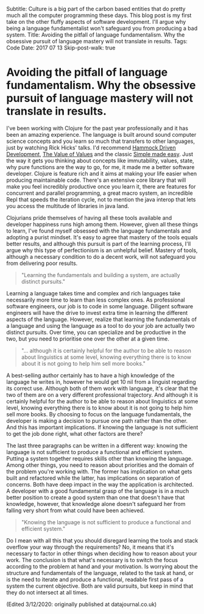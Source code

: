 Subtitle: Culture is a big part of the carbon based entities that do pretty much all the computer programming these days. This blog post is my first take on the other fluffy aspects of software development. I'll argue why being a language fundamentalist won't safeguard you from producing a bad system.
Title: Avoiding the pitfall of language fundamentalism. Why the obsessive pursuit of language mastery will not translate in results.
Tags: Code
Date: 2017 07 13
Skip-post-walk: true

# Avoiding the pitfall of language fundamentalism. Why the obsessive pursuit of language mastery will not translate in results.

I've been working with Clojure for the past year professionally and it has been an amazing experience. The language is built around sound computer science concepts and you learn so much that transfers to other languages, just by watching Rick Hicks' talks. I'd recommend [Hammock Driven Development](https://www.youtube.com/watch?v=f84n5oFoZBc), [The Value of Values](https://www.infoq.com/presentations/Value-Values) and the classic [Simple made easy](https://www.infoq.com/presentations/Simple-Made-Easy). Just the way it gets you thinking about concepts like immutability, values, state, why pure functions are the way to go, for me, it made me a better software developer. Clojure is feature rich and it aims at making your life easier when producing maintainable code. There's an extensive core library that will make you feel incredibly productive once you learn it, there are features for concurrent and parallel programming, a great macro system, an incredible Repl that speeds the iteration cycle, not to mention the java interop that lets you access the multitude of libraries in java land.

Clojurians pride themselves of having all these tools available and developer happiness runs high among them. However, given all these things to learn, I've found myself obsessed  with the language fundamentals and adopting a purist mindset. It's easy to agree that mastery of the tools equals better results, and although this pursuit is part of the learning process, I'll argue why this type of perfectionism is an unhelpful belief. Mastery of tools, although a necessary condition to do a decent work, will not safeguard you from delivering poor results.

> "Learning the fundamentals and building a system, are actually distinct pursuits."

Learning a language takes time and complex and rich languages take necessarily more time to learn than less complex ones. As professional software engineers, our job is to code in some language. Diligent software engineers will have the drive to invest extra time in learning the different aspects of the language. However, realize that learning the fundamentals of a language and using the language as a tool to do your job are actually two distinct pursuits. Over time, you can specialize and be productive in the two, but you need to prioritise one over the other at a given time.

> "... although it is certainly helpful for the author to be able to reason about linguistics at some level, knowing everything there is to know about it is not going to help him sell more books."

A best-selling author certainly has to have a high knowledge of the language he writes in, however he would get 10 nil from a linguist regarding its correct use. Although both of them work with language, it's clear that the two
of them are on a very different professional trajectory. And although it is certainly helpful for the author to be able to reason about linguistics at some level, knowing everything there is to know about it is not going to help him sell more books. By choosing to focus on the language fundamentals, the developer is making a decision to pursue one path rather than the other. And this has important implications. If knowing the language is not sufficient to get the job done right, what other factors are there?

The last three paragraphs can be written in a different way: knowing the language is not sufficient to produce a functional and efficient system. Putting a system together requires skills other than knowing the language. Among other things, you need to reason about priorities and the domain of the problem you're working with. The former has implication on what gets built and refactored while the latter, has implications on separation of concerns. Both have deep impact in the way the application is architected. A developer with a good fundamental grasp of the language is in a much better position to create a good system than one that doesn't have that knowledge, however, that knowledge alone doesn't safeguard her from falling very short from what could have been achieved.

> "Knowing the language is not sufficient to produce a functional and efficient system."


Do I mean with all this that you should disregard learning the tools and stack overflow your way through the requirements? No, it means that it's necessary to factor in other things when deciding how to reason about your work. The conclusion is that what's necessary is to switch the focus according to the problem at hand and your motivation. Is worrying about the structure and fundamentals of the language, related to the task at hand, or is the need to iterate and produce a functional, readable first pass of a system the current objective. Both are valid pursuits, but keep in mind that they do not intersect at all times.

(Edited 3/12/2020: originally published at datajournal.co.uk)
